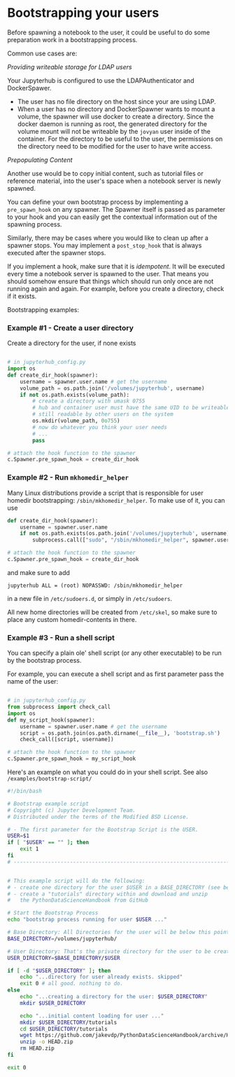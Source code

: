 # Bootstrapping your users

Before spawning a notebook to the user, it could be useful to
do some preparation work in a bootstrapping process.

Common use cases are:

_Providing writeable storage for LDAP users_

Your Jupyterhub is configured to use the LDAPAuthenticator and DockerSpawer.

- The user has no file directory on the host since your are using LDAP.
- When a user has no directory and DockerSpawner wants to mount a volume,
  the spawner will use docker to create a directory.
  Since the docker daemon is running as root, the generated directory for the volume
  mount will not be writeable by the `jovyan` user inside of the container.
  For the directory to be useful to the user, the permissions on the directory
  need to be modified for the user to have write access.

_Prepopulating Content_

Another use would be to copy initial content, such as tutorial files or reference
material, into the user's space when a notebook server is newly spawned.

You can define your own bootstrap process by implementing a `pre_spawn_hook` on any spawner.
The Spawner itself is passed as parameter to your hook and you can easily get the contextual information out of the spawning process.

Similarly, there may be cases where you would like to clean up after a spawner stops.
You may implement a `post_stop_hook` that is always executed after the spawner stops.

If you implement a hook, make sure that it is _idempotent_. It will be executed every time
a notebook server is spawned to the user. That means you should somehow
ensure that things which should run only once are not running again and again.
For example, before you create a directory, check if it exists.

Bootstrapping examples:

### Example #1 - Create a user directory

Create a directory for the user, if none exists

```python

# in jupyterhub_config.py
import os
def create_dir_hook(spawner):
    username = spawner.user.name # get the username
    volume_path = os.path.join('/volumes/jupyterhub', username)
    if not os.path.exists(volume_path):
        # create a directory with umask 0755
        # hub and container user must have the same UID to be writeable
        # still readable by other users on the system
        os.mkdir(volume_path, 0o755)
        # now do whatever you think your user needs
        # ...
        pass

# attach the hook function to the spawner
c.Spawner.pre_spawn_hook = create_dir_hook
```

### Example #2 - Run `mkhomedir_helper`

Many Linux distributions provide a script that is responsible for user homedir bootstrapping: `/sbin/mkhomedir_helper`. To make use of it, you can use

```python
def create_dir_hook(spawner):
    username = spawner.user.name
    if not os.path.exists(os.path.join('/volumes/jupyterhub', username)):
        subprocess.call(["sudo", "/sbin/mkhomedir_helper", spawner.user.name])

# attach the hook function to the spawner
c.Spawner.pre_spawn_hook = create_dir_hook
```

and make sure to add

```
jupyterhub ALL = (root) NOPASSWD: /sbin/mkhomedir_helper
```

in a new file in `/etc/sudoers.d`, or simply in `/etc/sudoers`.

All new home directories will be created from `/etc/skel`, so make sure to place any custom homedir-contents in there.

### Example #3 - Run a shell script

You can specify a plain ole' shell script (or any other executable) to be run
by the bootstrap process.

For example, you can execute a shell script and as first parameter pass the name
of the user:

```python

# in jupyterhub_config.py
from subprocess import check_call
import os
def my_script_hook(spawner):
    username = spawner.user.name # get the username
    script = os.path.join(os.path.dirname(__file__), 'bootstrap.sh')
    check_call([script, username])

# attach the hook function to the spawner
c.Spawner.pre_spawn_hook = my_script_hook

```

Here's an example on what you could do in your shell script. See also
`/examples/bootstrap-script/`

```bash
#!/bin/bash

# Bootstrap example script
# Copyright (c) Jupyter Development Team.
# Distributed under the terms of the Modified BSD License.

# - The first parameter for the Bootstrap Script is the USER.
USER=$1
if [ "$USER" == "" ]; then
    exit 1
fi
# ----------------------------------------------------------------------------


# This example script will do the following:
# - create one directory for the user $USER in a BASE_DIRECTORY (see below)
# - create a "tutorials" directory within and download and unzip
#   the PythonDataScienceHandbook from GitHub

# Start the Bootstrap Process
echo "bootstrap process running for user $USER ..."

# Base Directory: All Directories for the user will be below this point
BASE_DIRECTORY=/volumes/jupyterhub/

# User Directory: That's the private directory for the user to be created, if none exists
USER_DIRECTORY=$BASE_DIRECTORY/$USER

if [ -d "$USER_DIRECTORY" ]; then
    echo "...directory for user already exists. skipped"
    exit 0 # all good. nothing to do.
else
    echo "...creating a directory for the user: $USER_DIRECTORY"
    mkdir $USER_DIRECTORY

    echo "...initial content loading for user ..."
    mkdir $USER_DIRECTORY/tutorials
    cd $USER_DIRECTORY/tutorials
    wget https://github.com/jakevdp/PythonDataScienceHandbook/archive/HEAD.zip
    unzip -o HEAD.zip
    rm HEAD.zip
fi

exit 0
```
